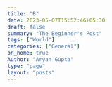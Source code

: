```yaml
---
title: "B"
date: 2023-05-07T15:52:46+05:30
draft: false
summary: "The Beginner's Post"
tags: ["World"]
categories: ["General"]
on_home: true
Author: "Aryan Gupta"
type: "page"
layout: "posts"
---
```


